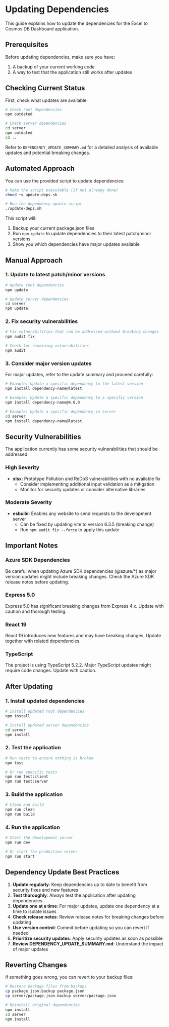 # Updating Dependencies

This guide explains how to update the dependencies for the Excel to Cosmos DB Dashboard application.

## Prerequisites

Before updating dependencies, make sure you have:
1. A backup of your current working code
2. A way to test that the application still works after updates

## Checking Current Status

First, check what updates are available:

```bash
# Check root dependencies
npm outdated

# Check server dependencies
cd server
npm outdated
cd ..
```

Refer to `DEPENDENCY_UPDATE_SUMMARY.md` for a detailed analysis of available updates and potential breaking changes.

## Automated Approach

You can use the provided script to update dependencies:

```bash
# Make the script executable (if not already done)
chmod +x update-deps.sh

# Run the dependency update script
./update-deps.sh
```

This script will:
1. Backup your current package.json files
2. Run `npm update` to update dependencies to their latest patch/minor versions
3. Show you which dependencies have major updates available

## Manual Approach

### 1. Update to latest patch/minor versions

```bash
# Update root dependencies
npm update

# Update server dependencies
cd server
npm update
```

### 2. Fix security vulnerabilities

```bash
# Fix vulnerabilities that can be addressed without breaking changes
npm audit fix

# Check for remaining vulnerabilities
npm audit
```

### 3. Consider major version updates

For major updates, refer to the update summary and proceed carefully:

```bash
# Example: Update a specific dependency to the latest version
npm install dependency-name@latest

# Example: Update a specific dependency to a specific version
npm install dependency-name@4.0.0

# Example: Update a specific dependency in server
cd server
npm install dependency-name@latest
```

## Security Vulnerabilities

The application currently has some security vulnerabilities that should be addressed:

### High Severity
- **xlsx**: Prototype Pollution and ReDoS vulnerabilities with no available fix
  - Consider implementing additional input validation as a mitigation
  - Monitor for security updates or consider alternative libraries

### Moderate Severity
- **esbuild**: Enables any website to send requests to the development server
  - Can be fixed by updating vite to version 6.3.5 (breaking change)
  - Run `npm audit fix --force` to apply this update

## Important Notes

### Azure SDK Dependencies
Be careful when updating Azure SDK dependencies (@azure/*) as major version updates might include breaking changes. Check the Azure SDK release notes before updating.

### Express 5.0
Express 5.0 has significant breaking changes from Express 4.x. Update with caution and thorough testing.

### React 19
React 19 introduces new features and may have breaking changes. Update together with related dependencies.

### TypeScript
The project is using TypeScript 5.2.2. Major TypeScript updates might require code changes. Update with caution.

## After Updating

### 1. Install updated dependencies

```bash
# Install updated root dependencies
npm install

# Install updated server dependencies
cd server
npm install
```

### 2. Test the application

```bash
# Run tests to ensure nothing is broken
npm test

# Or run specific tests
npm run test:client
npm run test:server
```

### 3. Build the application

```bash
# Clean and build
npm run clean
npm run build
```

### 4. Run the application

```bash
# Start the development server
npm run dev

# Or start the production server
npm run start
```

## Dependency Update Best Practices

1. **Update regularly**: Keep dependencies up to date to benefit from security fixes and new features
2. **Test thoroughly**: Always test the application after updating dependencies
3. **Update one at a time**: For major updates, update one dependency at a time to isolate issues
4. **Check release notes**: Review release notes for breaking changes before updating
5. **Use version control**: Commit before updating so you can revert if needed
6. **Prioritize security updates**: Apply security updates as soon as possible
7. **Review DEPENDENCY_UPDATE_SUMMARY.md**: Understand the impact of major updates

## Reverting Changes

If something goes wrong, you can revert to your backup files:

```bash
# Restore package files from backups
cp package.json.backup package.json
cp server/package.json.backup server/package.json

# Reinstall original dependencies
npm install
cd server
npm install
```